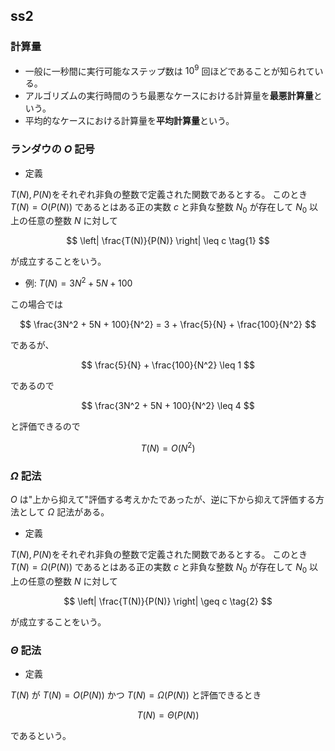 ## ss2

### 計算量

- 一般に一秒間に実行可能なステップ数は $10^9$ 回ほどであることが知られている。
- アルゴリズムの実行時間のうち最悪なケースにおける計算量を<b>最悪計算量</b>という。
- 平均的なケースにおける計算量を<b>平均計算量</b>という。

### ランダウの $O$ 記号 

- 定義

$T(N),P(N)$をそれぞれ非負の整数で定義された関数であるとする。
このとき$T(N) = O(P(N))$ であるとはある正の実数 $c$ と非負な整数 $N_0$ が存在して $N_0$ 以上の任意の整数 $N$ に対して

$$
\left| \frac{T(N)}{P(N)} \right| \leq c \tag{1}
$$

が成立することをいう。

- 例: $T(N) = 3N^2 + 5N + 100$

この場合では

$$
\frac{3N^2 + 5N + 100}{N^2} = 3 + \frac{5}{N} + \frac{100}{N^2} 
$$

であるが、

$$
\frac{5}{N} + \frac{100}{N^2} \leq 1 
$$

であるので

$$
\frac{3N^2 + 5N + 100}{N^2} \leq 4
$$

と評価できるので

$$
T(N) = O(N^2) 
$$

### $\Omega$ 記法

$O$ は"上から抑えて"評価する考えかたであったが、逆に下から抑えて評価する方法として $\Omega$ 記法がある。

- 定義

$T(N),P(N)$をそれぞれ非負の整数で定義された関数であるとする。
このとき$T(N) = \Omega(P(N))$ であるとはある正の実数 $c$ と非負な整数 $N_0$ が存在して $N_0$ 以上の任意の整数 $N$ に対して

$$
\left| \frac{T(N)}{P(N)} \right| \geq c \tag{2}
$$

が成立することをいう。

### $\Theta$ 記法

- 定義

$T(N)$ が $T(N) = O(P(N))$ かつ $T(N) = \Omega(P(N))$ と評価できるとき

$$
T(N) = \Theta(P(N)) \tag{3}
$$

であるという。
